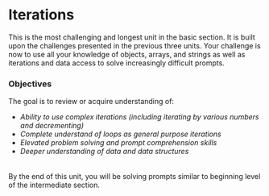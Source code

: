 # Iterations
This is the most challenging and longest unit in the basic section. It is built upon the challenges presented in the previous three units. Your challenge is now to use all your knowledge of objects, arrays, and strings as well as iterations and data access to solve increasingly difficult prompts. 

### Objectives
The goal is to review or acquire understanding of:
- *Ability to use complex iterations (including iterating by various numbers and decrementing)*
- *Complete understand of loops as general purpose iterations*
- *Elevated problem solving and prompt comprehension skills*
- *Deeper understanding of data and data structures*
######
By the end of this unit, you will be solving prompts similar to beginning level of the intermediate section.
######

